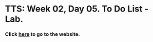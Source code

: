 # TTS: Week 02, Day 05. To Do List - Lab.

### Click [here](https://enier290188.github.io/tts-w02-d05-to-do-list-lab/ "https://enier290188.github.io/tts-w02-d05-to-do-list-lab/") to go to the website.